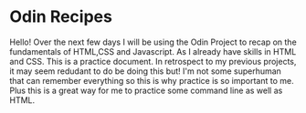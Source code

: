 # Odin Recipes
Hello! Over the next few days I will be using the Odin Project to recap on the fundamentals of HTML,CSS and Javascript.
As I already have skills in HTML and CSS. This is a practice document.
In retrospect to my previous projects, it may seem redudant to do be doing this but!
I'm not some superhuman that can remember everything so this is why practice is so important to me.
Plus this is a great way for me to practice some command line as well as HTML.
